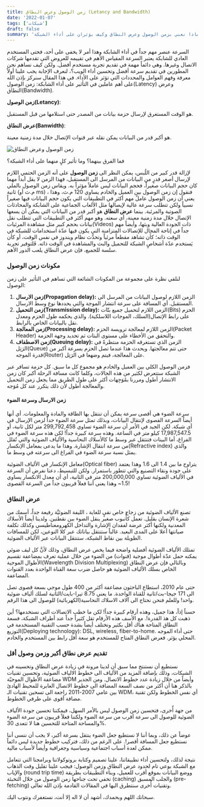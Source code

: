 ```yaml
---
title: زمن الوصول وعرض النطاق (Letancy and Bandwidth)
date: '2022-01-07'
tags: ['شبكات']
draft: false
summary: 'ماذا نعني بزمن الوصول وعرض النطاق وكيف يؤثران على أداء الشبكة.'
---
```


السرعة عنصر مهم جداً في أداء الشابكة وهذا أمر لا يخفى على أحد، فحتى المستخدم العادي للشابكة يعتبر السرعة المقياس الأهم في تقييمه للعروض التي تقدمها شركات الاتصال وغيرها. وهي دائماً مهمة في تقديم تجربة مستخدم أفضل. ولكن كيف نساهم نحن المطورين في تقديم سرعة أفضل وتحسين أداء الويب؟،  لنعرف الإجابة يجب علينا أولاً معرفة وفهم العوامل والمحددات التي تؤثر على الأداء. في هذا المقال سنركز بإذن الله على أهم عاملين في التأثير على أداء الشابكة: زمن الوصول(Latency) وعرض النطاق(Bandwidth).



**زمن الوصول(Letancy)**:

هو الوقت المستغرق  لإرسال حزمة بيانات من المصدر  حتى استلامها من قبل المستقبل. 



**عرض النطاق(Banwidth)**:

هو أكبر قدر من البيانات يمكن نقله عبر قنوات الإتصال خلال مدة زمنية معينة.



![زمن الوصول وعرض النطاق](/static/images/blogs/زمن-الوصول-وعرض-النطاق/زمن-الوصول.svg)



فما الفرق بينهما؟ وما تأثير كلٍ منهما على أداء الشبكة؟

لإزالة قدر كبير من اللُبس، يمكن النظر الى **زمن الوصول** على أنه الزمن الحتمي اللازم لإرسال أصغر قدرٍ من البيانات من المرسل الى المستقبل، فهذا الزمن لا يقل أبداً مهما كان حجم البيانات صغيراً، فحجم البيانات ليس عاملاً مؤثراً به. ويقاس زمن الوصول بالملي ثانية (م.ث أو ms) ، فنقول إن زمن الوصول بين العميل والخادم يساوي 120 م.ث، وهذا يعني أن زمن الوصول عاملٌ مهم أكثر في التطبيقات التي يكون حجم البيانات فيها صغيراً نسبياً ولكن تتطلب سرعة عالية لإيصالها مثل الألعاب الجماعية على الشابكة والمحادثات الصوتية والمرئية. بينما **عرض النطاق** هو أكبر قدر من البيانات التي يمكن أن يسعها الإتصال خلال مدة زمنية معينة، أي سعته. وهو مهم أكثر في التطبيقات التي تتطلب نقل بيانات بحجم كبير مثل مشاهدة المرئيات(Videos) ذات الجودة العالية وبثها، وأيضاً مهم جداً في إتاحة المجال للإتصالات المتزامنة التي يكون فيها عدّة استخدامات للشبكة في الوقت ذاته؛ كأن تشاهد مقطعاً مرئياً وتحدِّث نظام ويندوز في نفس الوقت، أو كأن يَستخدم عدّة أشخاصٍ الشبكة للتحميل والبث والمشاهدة في الوقت ذاته. فَلتوفير تجربة سلسة للجميع، فإن عرض النطاق  يلعب الدور الأهم. 

### مكونات زمن الوصول

لنلقي نظرة على مجموعة من المكونات الشائعة التي تساهم في التأثير على زمن الوصول:

1. **زمن الارسال(Propagation delay):** الزمن اللازم لوصول البيانات من المرسل الى المستقبل. أي المسافة على سرعة انتشار الموجة والتي يحددها نوع وسط الارسال.
2. **زمن التحميل(Transmission delay):** الزمن اللازم لتحميل جميع بتّات(Bits) الحزم على رابط الإتصال(السلك، الموجات اللاسلكية). والذي يحكمه طول الحزم ومعدل نقل بالبيانات الخاص بالرابط.
3. **زمن المعالجة(Processing delay):** الزمن اللازم لمعالجة ترويسة الحزم(Packet Header) والتحقق من الأخطاء على مستوى البتات ثم تحديد وجهة الحزمة.
4. **زمن الاصطفاف(Queuing delay):** الزمن الذي تستغرقه الحزمة منتظرةً في الرَتِل(Queue) حتى تتم معالجتها. ويحدث هذا عندما تصل الحزم بسرعة أكبر من قدرة الموجه(Router) على المعالجة، فيتم وضهعا في الرَتِل.

فزمن الوصول الكلي بين العميل والخادم هو مجموع كل ما سبق. كل حزمة تسافر عبر الشبكة ستتعرض لكثير من هذه الحالات، وكلما كانت مسافة الرحلة أكبر كان زمن الانتشار أطول ومررنا بمُوَجِهات أكثر على طول الطريق مما يجعل زمن التحميل والمعالجة أطول لأن ذلك يتكرر عند كل مُوَجه.

#### زمن الارسال وسرعة الضوء

سرعة الضوء هي أقصى سرعة يمكن أن تنتقل بها الطاقة والمادة والمعلومات. أي أنها أيضاً السرعة القصوى لإنتقال البيانات، وبذلك تمثل سرعة الضوء حداً لزمن الإرسال في أي شبكة. لكن الجيد في الأمر أن سرعة الضوء تساوي 299,792,458 متر لكل ثانية، أو 17,987,547.5 كيلو متر في الساعة. وهذه سرعة كبيرة جداً! لكن هذه سرعة الضوء في الفراغ، أما البينات فتنتقل عبر وسط ما كالأسلاك النحاسية والألياف الضوئية والتي تُقلل من سرعة انتقال الإشارة. وهذا ما يدعى بمعامل الإنكسار(Refractive index) والذي يمثل نسبة سرعة الضوء في الفراغ الى سرعته في وسط ما.

معامل الإنكسار في الألياف الضوئية(Optical fiber) يتراوح ما بين 1.4 الى 1.6 وهذا يعتمد على جودة ونقاء التصنيع والتي تتطور باستمرار. ولكن للتبسيط، دعنا نفرض أن السرعة في الألياف الضوئية تساوي 200,000,000 متر في الثانية، أي أن معدل الانكسار يساوي 1.5~ وهذا يعني أننا فعلاً قريبون جداً من السرعة القصوى!

### عرض النطاق

تصنع الألياف الضوئية من زجاج خاص نقيٍ للغاية ، الليفة الضوئيَّة رفيعة جداً، أسمك من شعرة الإنسان بقليل. تعمل كأُنبوب صغير ينقل الضوء بين نقطتين. ولدينا أيضاً الأسلاك المعدنية ولكنها أكثر عرضة لفقدان الإشارة والتداخل الكهرومغناطيسي وكذلك تكلفة صيانتها أعلا على المدى البعيد. غالباً ستنتقل بياناتك عبر كلا النوعين، لكن للمسافات الطويلة بين نقاط الشبكة، ستنتقل البيانات عبر الألياف الضوئية.

تمتلك الألياف الضوئية أفضلية واضحة فيما يخص عرض النطاق، وذلك لأنَّ كل ليف ضوئي يمكنه حمل عدّة أطوال موجية (قنوات) من الضوء من خلال عملية تعرف بمضاعفة تقسيم الأطوال الموجية(Wavelength Division Multiplexing) وبالتالي فإن عرض النطاق الخاص بسلك الألياف الضوئية هو حاصل ضرب سعة القناة الواحدة بعدد القنوات المضاعفة.

حتى عام 2010، استطاع الباحثون مضاعفة أكثر من 400 طول موجي بسعة قصوى تصل الى 171 جيجا-بت/ثانية للقناة الواحدة. ما يعني 8.75 تيرا-بايت/الثانية لسلك ألياف ضوئية واحد! وللعلم فنحن نحتاج الى آلاف الاسلاك النحاسية(الكهربائية) للوصول الى هذا الرقم.



حسناً إذاً، هذا جميل، وهذه أرقام كبيرة جداً! لكن ما خطب الاتصالات التي نستخدمها؟ أين ذهبت كل هذ القدرة!. مع الأسف هذه الأرقام تقل كثيراً جداً عند أطراف الشبكة، فسعة النطاق المتاحة هناك أقل بكثير وتختلف أيضاً بشدة حسب التقنية المستخدمة في التوزيع(Deploying technology): DSL, wireless, fiber-to-home. حتى أداء الموجه المحلي يؤثر. فعرض النطاق المتاح للمستخدم هو سعة أقل رابط بين المستخدم والخادم.

### تقديم عرض نطاق أكبر وزمن وصول أقل

نستطيع أن نستنتج مما سبق أن لدينا مرونة في زيادة عرض النطاق وتحسينه في الشبكات، وذلك بإضافة المزيد من الألياف الى خطوط الالياف الضوئية، وتحسين تقنيات مضاعفة الأطوال الموجيّة WDM وأيضاً من خلال زيادة عدد خطوط الاتصال. ومن الجدير بالذكر هنا أن أكثر من نصف السعة المضافة الى خطوط الاتصال العابرة للمحيط الهادئ بين عامي 2007-2011 راجعة الى تسحين تقنيات الـ WDM، أي نفس الخطوط ولكن تقنية مضافة أقوى على طرفي الخطوط. 



من جهة أٌخرى، فتحسين زمن الوصول ليس بالأمر السهل، فيمكننا تحسين جودة الألياف الضوئية للوصول الى سرعة أقرب من سرعة الضوء ولكننا فعلاً قريبون من سرعة الضوء والمساحة المتاحة للتحسين هنا لا تتعدى 30%.  

عوضاً عن ذلك، وبما أننا لا نستطيع جعل الضوء ينتقل بسرعة أكبر، لا يجب أن ننسى أننا نستطيع جعل المسافة أقصر!. على الرغم من ذلك، فتركيب خطوط جديدة ليس دائماً ممكن لعدة أسباب اجتماعية وسياسية وجغرافية وأيضاً لأسباب مالية. 



نتيجة لذلك، ولتحسين أداء تطبيقاتنا، علينا تصميم وكتابة بروتوكولاتنا وبرامجنا التي تتعامل مع الشبكة بوعي تام لحدود عرض النطاق وزمن الوصول: فيجب علينا تقليل وقت الذهاب والإياب (round trip time) ووضع البيانات بموقع أقرب للعميل، وبناء التطبيقات بطريقة تخفي تحت جناحها زمن الوصول من خلال التخبئة (caching) والجلب المسبق (pre-fetching) وتقنيات أُخرى سنتطرق اليها في المقالات القادمة بإذن الله تعالى.



 سبحانك اللهم وبحمدك، أشهد أن لا اله إلا أنت، نستغفرك ونتوب اليك.